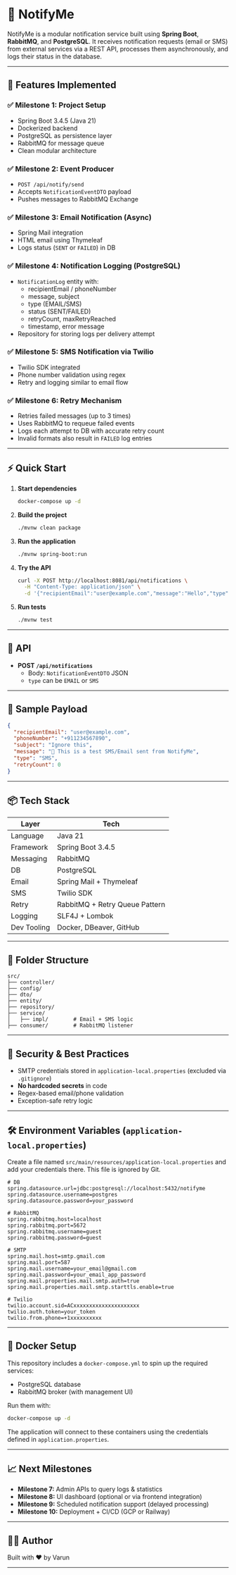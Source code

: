 # 📣 NotifyMe

NotifyMe is a modular notification service built using **Spring Boot**, **RabbitMQ**, and **PostgreSQL**. It receives notification requests (email or SMS) from external services via a REST API, processes them asynchronously, and logs their status in the database.

---

## 🚀 Features Implemented

### ✅ Milestone 1: Project Setup
- Spring Boot 3.4.5 (Java 21)
- Dockerized backend
- PostgreSQL as persistence layer
- RabbitMQ for message queue
- Clean modular architecture

### ✅ Milestone 2: Event Producer
- `POST /api/notify/send`
- Accepts `NotificationEventDTO` payload
- Pushes messages to RabbitMQ Exchange

### ✅ Milestone 3: Email Notification (Async)
- Spring Mail integration
- HTML email using Thymeleaf
- Logs status (`SENT` or `FAILED`) in DB

### ✅ Milestone 4: Notification Logging (PostgreSQL)
- `NotificationLog` entity with:
  - recipientEmail / phoneNumber
  - message, subject
  - type (EMAIL/SMS)
  - status (SENT/FAILED)
  - retryCount, maxRetryReached
  - timestamp, error message
- Repository for storing logs per delivery attempt

### ✅ Milestone 5: SMS Notification via Twilio
- Twilio SDK integrated
- Phone number validation using regex
- Retry and logging similar to email flow

### ✅ Milestone 6: Retry Mechanism
- Retries failed messages (up to 3 times)
- Uses RabbitMQ to requeue failed events
- Logs each attempt to DB with accurate retry count
- Invalid formats also result in `FAILED` log entries

---

## ⚡ Quick Start

1. **Start dependencies**
   ```bash
   docker-compose up -d
   ```
2. **Build the project**
   ```bash
   ./mvnw clean package
   ```
3. **Run the application**
   ```bash
   ./mvnw spring-boot:run
   ```
4. **Try the API**
   ```bash
   curl -X POST http://localhost:8081/api/notifications \
     -H "Content-Type: application/json" \
     -d '{"recipientEmail":"user@example.com","message":"Hello","type":"EMAIL"}'
   ```

5. **Run tests**
   ```bash
   ./mvnw test
   ```

---

## 📡 API

- **POST `/api/notifications`**
  - Body: `NotificationEventDTO` JSON
  - `type` can be `EMAIL` or `SMS`

---

## 🧪 Sample Payload

```json
{
  "recipientEmail": "user@example.com",
  "phoneNumber": "+911234567890",
  "subject": "Ignore this",
  "message": "🚀 This is a test SMS/Email sent from NotifyMe",
  "type": "SMS",
  "retryCount": 0
}
```

---

## 📦 Tech Stack

| Layer        | Tech                  |
|--------------|----------------------|
| Language     | Java 21              |
| Framework    | Spring Boot 3.4.5    |
| Messaging    | RabbitMQ             |
| DB           | PostgreSQL           |
| Email        | Spring Mail + Thymeleaf |
| SMS          | Twilio SDK           |
| Retry        | RabbitMQ + Retry Queue Pattern |
| Logging      | SLF4J + Lombok       |
| Dev Tooling  | Docker, DBeaver, GitHub |

---

## 📁 Folder Structure

```
src/
├── controller/
├── config/
├── dto/
├── entity/
├── repository/
├── service/
│   ├── impl/        # Email + SMS logic
├── consumer/        # RabbitMQ listener
```

---

## 🔐 Security & Best Practices

- SMTP credentials stored in `application-local.properties` (excluded via `.gitignore`)
- **No hardcoded secrets** in code
- Regex-based email/phone validation
- Exception-safe retry logic

---

## 🛠️ Environment Variables (`application-local.properties`)

Create a file named `src/main/resources/application-local.properties` and add your credentials there. This file is ignored by Git.

```properties
# DB
spring.datasource.url=jdbc:postgresql://localhost:5432/notifyme
spring.datasource.username=postgres
spring.datasource.password=your_password

# RabbitMQ
spring.rabbitmq.host=localhost
spring.rabbitmq.port=5672
spring.rabbitmq.username=guest
spring.rabbitmq.password=guest

# SMTP
spring.mail.host=smtp.gmail.com
spring.mail.port=587
spring.mail.username=your_email@gmail.com
spring.mail.password=your_email_app_password
spring.mail.properties.mail.smtp.auth=true
spring.mail.properties.mail.smtp.starttls.enable=true

# Twilio
twilio.account.sid=ACxxxxxxxxxxxxxxxxxxxxx
twilio.auth.token=your_token
twilio.from.phone=+1xxxxxxxxxx
```

---

## 🐳 Docker Setup

This repository includes a `docker-compose.yml` to spin up the required services:

- PostgreSQL database
- RabbitMQ broker (with management UI)

Run them with:

```bash
docker-compose up -d
```

The application will connect to these containers using the credentials defined in `application.properties`.

---

## 📈 Next Milestones

- **Milestone 7:** Admin APIs to query logs & statistics
- **Milestone 8:** UI dashboard (optional or via frontend integration)
- **Milestone 9:** Scheduled notification support (delayed processing)
- **Milestone 10:** Deployment + CI/CD (GCP or Railway)

---

## 🧑‍💻 Author

Built with ❤️ by Varun

---
